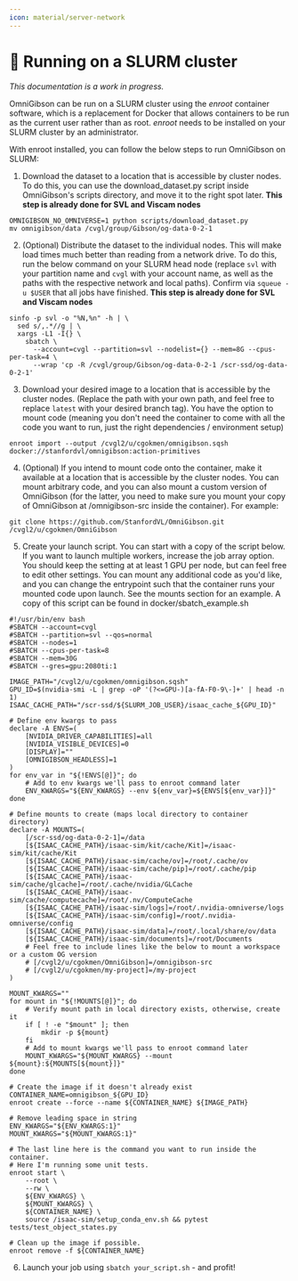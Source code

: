 ```yaml
---
icon: material/server-network
---
```


# 🔌 **Running on a SLURM cluster**

_This documentation is a work in progress._

OmniGibson can be run on a SLURM cluster using the _enroot_ container software, which is a replacement
for Docker that allows containers to be run as the current user rather than as root. _enroot_ needs
to be installed on your SLURM cluster by an administrator.

With enroot installed, you can follow the below steps to run OmniGibson on SLURM: 

1. Download the dataset to a location that is accessible by cluster nodes. To do this, you can use
the download_dataset.py script inside OmniGibson's scripts directory, and move it to the right spot
later. **This step is already done for SVL and Viscam nodes**
```{.shell .annotate}
OMNIGIBSON_NO_OMNIVERSE=1 python scripts/download_dataset.py
mv omnigibson/data /cvgl/group/Gibson/og-data-0-2-1
```

2. (Optional) Distribute the dataset to the individual nodes.
This will make load times much better than reading from a network drive.
To do this, run the below command on your SLURM head node (replace `svl` with your partition
name and `cvgl` with your account name, as well as the paths with the respective network
and local paths). Confirm via `squeue -u $USER` that all jobs have finished. **This step is already done for SVL and Viscam nodes**
```{.shell .annotate}
sinfo -p svl -o "%N,%n" -h | \
  sed s/,.*//g | \
  xargs -L1 -I{} \
    sbatch \
      --account=cvgl --partition=svl --nodelist={} --mem=8G --cpus-per-task=4 \
      --wrap 'cp -R /cvgl/group/Gibson/og-data-0-2-1 /scr-ssd/og-data-0-2-1'
```

3. Download your desired image to a location that is accessible by the cluster nodes. (Replace the path with your own path, and feel free to replace `latest` with your desired branch tag). You have the option to mount code (meaning you don't need the container to come with all the code you want to run, just the right dependencies / environment setup)
```{.shell .annotate}
enroot import --output /cvgl2/u/cgokmen/omnigibson.sqsh docker://stanfordvl/omnigibson:action-primitives
```

4. (Optional) If you intend to mount code onto the container, make it available at a location that is accessible by the cluster nodes. You can mount arbitrary code, and you can also mount a custom version of OmniGibson (for the latter, you need to make sure you mount your copy of OmniGibson at /omnigibson-src inside the container). For example:
```{.shell .annotate}
git clone https://github.com/StanfordVL/OmniGibson.git /cvgl2/u/cgokmen/OmniGibson
```

5. Create your launch script. You can start with a copy of the script below. If you want to launch multiple workers, increase the job array option. You should keep the setting at at least 1 GPU per node, but can feel free to edit other settings. You can mount any additional code as you'd like, and you can change the entrypoint such that the container runs your mounted code upon launch. See the mounts section for an example. A copy of this script can be found in docker/sbatch_example.sh
```{.shell .annotate}
#!/usr/bin/env bash
#SBATCH --account=cvgl
#SBATCH --partition=svl --qos=normal
#SBATCH --nodes=1
#SBATCH --cpus-per-task=8
#SBATCH --mem=30G
#SBATCH --gres=gpu:2080ti:1

IMAGE_PATH="/cvgl2/u/cgokmen/omnigibson.sqsh"
GPU_ID=$(nvidia-smi -L | grep -oP '(?<=GPU-)[a-fA-F0-9\-]+' | head -n 1)
ISAAC_CACHE_PATH="/scr-ssd/${SLURM_JOB_USER}/isaac_cache_${GPU_ID}"

# Define env kwargs to pass
declare -A ENVS=(
    [NVIDIA_DRIVER_CAPABILITIES]=all
    [NVIDIA_VISIBLE_DEVICES]=0
    [DISPLAY]=""
    [OMNIGIBSON_HEADLESS]=1
)
for env_var in "${!ENVS[@]}"; do
    # Add to env kwargs we'll pass to enroot command later
    ENV_KWARGS="${ENV_KWARGS} --env ${env_var}=${ENVS[${env_var}]}"
done

# Define mounts to create (maps local directory to container directory)
declare -A MOUNTS=(
    [/scr-ssd/og-data-0-2-1]=/data
    [${ISAAC_CACHE_PATH}/isaac-sim/kit/cache/Kit]=/isaac-sim/kit/cache/Kit
    [${ISAAC_CACHE_PATH}/isaac-sim/cache/ov]=/root/.cache/ov
    [${ISAAC_CACHE_PATH}/isaac-sim/cache/pip]=/root/.cache/pip
    [${ISAAC_CACHE_PATH}/isaac-sim/cache/glcache]=/root/.cache/nvidia/GLCache
    [${ISAAC_CACHE_PATH}/isaac-sim/cache/computecache]=/root/.nv/ComputeCache
    [${ISAAC_CACHE_PATH}/isaac-sim/logs]=/root/.nvidia-omniverse/logs
    [${ISAAC_CACHE_PATH}/isaac-sim/config]=/root/.nvidia-omniverse/config
    [${ISAAC_CACHE_PATH}/isaac-sim/data]=/root/.local/share/ov/data
    [${ISAAC_CACHE_PATH}/isaac-sim/documents]=/root/Documents
    # Feel free to include lines like the below to mount a workspace or a custom OG version
    # [/cvgl2/u/cgokmen/OmniGibson]=/omnigibson-src
    # [/cvgl2/u/cgokmen/my-project]=/my-project
)

MOUNT_KWARGS=""
for mount in "${!MOUNTS[@]}"; do
    # Verify mount path in local directory exists, otherwise, create it
    if [ ! -e "$mount" ]; then
        mkdir -p ${mount}
    fi
    # Add to mount kwargs we'll pass to enroot command later
    MOUNT_KWARGS="${MOUNT_KWARGS} --mount ${mount}:${MOUNTS[${mount}]}"
done

# Create the image if it doesn't already exist
CONTAINER_NAME=omnigibson_${GPU_ID}
enroot create --force --name ${CONTAINER_NAME} ${IMAGE_PATH}

# Remove leading space in string
ENV_KWARGS="${ENV_KWARGS:1}"
MOUNT_KWARGS="${MOUNT_KWARGS:1}"

# The last line here is the command you want to run inside the container.
# Here I'm running some unit tests.
enroot start \
    --root \
    --rw \
    ${ENV_KWARGS} \
    ${MOUNT_KWARGS} \
    ${CONTAINER_NAME} \
    source /isaac-sim/setup_conda_env.sh && pytest tests/test_object_states.py

# Clean up the image if possible.
enroot remove -f ${CONTAINER_NAME}
```

6. Launch your job using `sbatch your_script.sh` - and profit!